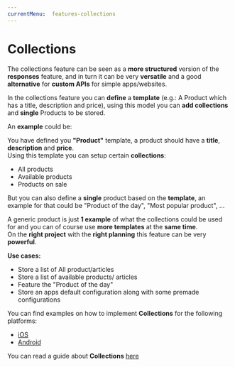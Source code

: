 ```yaml
---
currentMenu:  features-collections
---
```


# Collections

The collections feature can be seen as a **more structured** version of the **responses** feature, and in turn it can be very **versatile** and a good **alternative** for **custom APIs** for simple apps/websites.

In the collections feature you can **define** a **template** (e.g.: A Product which has a title, description and price), using this model you can **add collections** and **single** Products to be stored.

An **example** could be:

You have defined you **"Product"** template, a product should have a **title**, **description** and **price**.  
Using this template you can setup certain **collections**:

- All products
- Available products
- Products on sale

But you can also define a **single** product based on the **template**, an example for that could be "Product of the day", "Most popular product", ...

A generic product is just **1 example** of what the collections could be used for and you can of course use **more templates** at the **same time**.  
On the **right project** with the **right planning** this feature can be very **powerful**. 

**Use cases:**

- Store a list of All product/articles
- Store a list of available products/ articles
- Feature the "Product of the day" 
- Store an apps default configuration along with some premade configurations 

You can find examples on how to implement **Collections** for the following platforms:

* [iOS](../../docs/guides/iOS/ios-collections.html)
* [Android](../../docs/guides/Android/android-collections.html)

You can read a guide about **Collections** [here](../../docs/guides/Non-devs/collections.html)